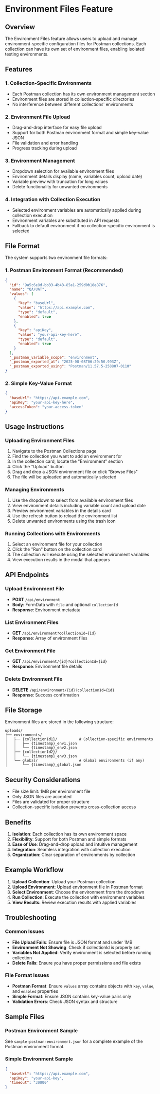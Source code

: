 # Environment Files Feature

## Overview

The Environment Files feature allows users to upload and manage environment-specific configuration files for Postman collections. Each collection can have its own set of environment files, enabling isolated testing environments.

## Features

### 1. **Collection-Specific Environments**

- Each Postman collection has its own environment management section
- Environment files are stored in collection-specific directories
- No interference between different collections' environments

### 2. **Environment File Upload**

- Drag-and-drop interface for easy file upload
- Support for both Postman environment format and simple key-value JSON
- File validation and error handling
- Progress tracking during upload

### 3. **Environment Management**

- Dropdown selection for available environment files
- Environment details display (name, variables count, upload date)
- Variable preview with truncation for long values
- Delete functionality for unwanted environments

### 4. **Integration with Collection Execution**

- Selected environment variables are automatically applied during collection execution
- Environment variables are substituted in API requests
- Fallback to default environment if no collection-specific environment is selected

## File Format

The system supports two environment file formats:

### 1. **Postman Environment Format (Recommended)**

```json
{
  "id": "9a5c6e8d-bb33-4b43-85a1-259d0b18e876",
  "name": "QA/UAT",
  "values": [
    {
      "key": "baseUrl",
      "value": "https://api.example.com",
      "type": "default",
      "enabled": true
    },
    {
      "key": "apiKey",
      "value": "your-api-key-here",
      "type": "default",
      "enabled": true
    }
  ],
  "_postman_variable_scope": "environment",
  "_postman_exported_at": "2025-08-08T06:29:50.993Z",
  "_postman_exported_using": "Postman/11.57.5-250807-0110"
}
```

### 2. **Simple Key-Value Format**

```json
{
  "baseUrl": "https://api.example.com",
  "apiKey": "your-api-key-here",
  "accessToken": "your-access-token"
}
```

## Usage Instructions

### Uploading Environment Files

1. Navigate to the Postman Collections page
2. Find the collection you want to add an environment for
3. In the collection card, locate the "Environment" section
4. Click the "Upload" button
5. Drag and drop a JSON environment file or click "Browse Files"
6. The file will be uploaded and automatically selected

### Managing Environments

1. Use the dropdown to select from available environment files
2. View environment details including variable count and upload date
3. Preview environment variables in the details card
4. Use the refresh button to reload the environment list
5. Delete unwanted environments using the trash icon

### Running Collections with Environments

1. Select an environment file for your collection
2. Click the "Run" button on the collection card
3. The collection will execute using the selected environment variables
4. View execution results in the modal that appears

## API Endpoints

### Upload Environment File

- **POST** `/api/environment`
- **Body**: FormData with `file` and optional `collectionId`
- **Response**: Environment metadata

### List Environment Files

- **GET** `/api/environment?collectionId={id}`
- **Response**: Array of environment files

### Get Environment File

- **GET** `/api/environment/{id}?collectionId={id}`
- **Response**: Environment file details

### Delete Environment File

- **DELETE** `/api/environment/{id}?collectionId={id}`
- **Response**: Success confirmation

## File Storage

Environment files are stored in the following structure:

```
uploads/
├── environments/
│   ├── {collectionId1}/          # Collection-specific environments
│   │   ├── {timestamp}_env1.json
│   │   └── {timestamp}_env2.json
│   ├── {collectionId2}/
│   │   └── {timestamp}_env3.json
│   └── global/                   # Global environments (if any)
│       └── {timestamp}_global.json
```

## Security Considerations

- File size limit: 1MB per environment file
- Only JSON files are accepted
- Files are validated for proper structure
- Collection-specific isolation prevents cross-collection access

## Benefits

1. **Isolation**: Each collection has its own environment space
2. **Flexibility**: Support for both Postman and simple formats
3. **Ease of Use**: Drag-and-drop upload and intuitive management
4. **Integration**: Seamless integration with collection execution
5. **Organization**: Clear separation of environments by collection

## Example Workflow

1. **Upload Collection**: Upload your Postman collection
2. **Upload Environment**: Upload environment file in Postman format
3. **Select Environment**: Choose the environment from the dropdown
4. **Run Collection**: Execute the collection with environment variables
5. **View Results**: Review execution results with applied variables

## Troubleshooting

### Common Issues

- **File Upload Fails**: Ensure file is JSON format and under 1MB
- **Environment Not Showing**: Check if collectionId is properly set
- **Variables Not Applied**: Verify environment is selected before running collection
- **Delete Fails**: Ensure you have proper permissions and file exists

### File Format Issues

- **Postman Format**: Ensure `values` array contains objects with `key`, `value`, and `enabled` properties
- **Simple Format**: Ensure JSON contains key-value pairs only
- **Validation Errors**: Check JSON syntax and structure

## Sample Files

### Postman Environment Sample

See `sample-postman-environment.json` for a complete example of the Postman environment format.

### Simple Environment Sample

```json
{
  "baseUrl": "https://api.example.com",
  "apiKey": "your-api-key",
  "timeout": "30000"
}
```
